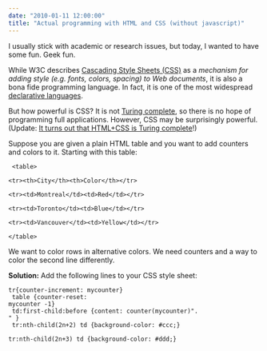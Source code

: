 ```yaml
---
date: "2010-01-11 12:00:00"
title: "Actual programming with HTML and CSS (without javascript)"
---
```




I usually stick with academic or research issues, but today, I wanted to have some fun. Geek fun.

While W3C describes [Cascading Style Sheets (CSS)](http://www.w3.org/Style/CSS/) as a <em>mechanism for adding style (e.g. fonts, colors, spacing) to Web documents</em>, it is also a bona fide programming language. In fact, it is one of the most widespread [declarative languages](https://en.wikipedia.org/wiki/Declarative_programming).

But how powerful is CSS? It is not [Turing complete](https://en.wikipedia.org/wiki/Turing_completeness), so there is no hope of programming full applications.  However, CSS may be surprisingly powerful. (Update: [It turns out that HTML+CSS is Turing complete](/lemire/blog/2011/03/08/breaking-news-htmlcss-is-turing-complete/)!)

Suppose you are given a plain HTML table and you want to add counters and colors to it. Starting with this table:

<code> &lt;table&gt;<br/>
&lt;tr&gt;&lt;th&gt;City&lt;/th&gt;&lt;th&gt;Color&lt;/th&gt;&lt;/tr&gt;<br/>
&lt;tr&gt;&lt;td&gt;Montreal&lt;/td&gt;&lt;td&gt;Red&lt;/td&gt;&lt;/tr&gt;<br/>
&lt;tr&gt;&lt;td&gt;Toronto&lt;/td&gt;&lt;td&gt;Blue&lt;/td&gt;&lt;/tr&gt;<br/>
&lt;tr&gt;&lt;td&gt;Vancouver&lt;/td&gt;&lt;td&gt;Yellow&lt;/td&gt;&lt;/tr&gt;<br/>
&lt;/table&gt;</code>

We want to color rows in alternative colors. We need counters and a way to color the second line differently.

__Solution:__ Add the following lines to your CSS style sheet:

<code>tr{counter-increment: mycounter}<br/>
table {counter-reset: mycounter -1}<br/>
td:first-child:before {content: counter(mycounter)". " }<br/>
tr:nth-child(2n+2) td {background-color: #ccc;}<br/>
tr:nth-child(2n+3) td {background-color: #ddd;}<br/>
</code>

